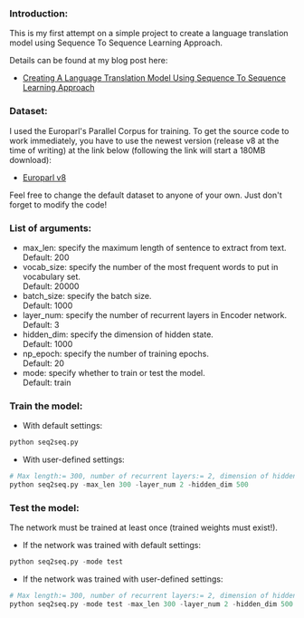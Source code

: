 ### Introduction:

This is my first attempt on a simple project to create a language translation model using Sequence To Sequence Learning Approach.

Details can be found at my blog post here:

* [Creating A Language Translation Model Using Sequence To Sequence Learning Approach](https://chunml.github.io/ChunML.github.io/project/Sequence-To-Sequence/)

### Dataset:

I used the Europarl's Parallel Corpus for training. To get the source code to work immediately, you have to use the newest version (release v8 at the time of writing) at the link below (following the link will start a 180MB download):

* [Europarl v8](http://www.statmt.org/wmt15/europarl-v8.fi-en.tgz)

Feel free to change the default dataset to anyone of your own. Just don't forget to modify the code!

### List of arguments:

* max_len: specify the maximum length of sentence to extract from text.  
Default: 200
* vocab_size: specify the number of the most frequent words to put in vocabulary set.  
Default: 20000
* batch_size: specify the batch size.  
Default: 1000
* layer_num: specify the number of recurrent layers in Encoder network.  
Default: 3
* hidden_dim: specify the dimension of hidden state.  
Default: 1000
* np_epoch: specify the number of training epochs.  
Default: 20
* mode: specify whether to train or test the model.  
Default: train

### Train the model:

* With default settings:

```python
python seq2seq.py
```

* With user-defined settings:

```python
# Max length:= 300, number of recurrent layers:= 2, dimension of hidden state:= 500
python seq2seq.py -max_len 300 -layer_num 2 -hidden_dim 500
```

### Test the model:

The network must be trained at least once (trained weights must exist!).

* If the network was trained with default settings:

```python
python seq2seq.py -mode test
```

* If the network was trained with user-defined settings:

```python
# Max length:= 300, number of recurrent layers:= 2, dimension of hidden state:= 500
python seq2seq.py -mode test -max_len 300 -layer_num 2 -hidden_dim 500
```
